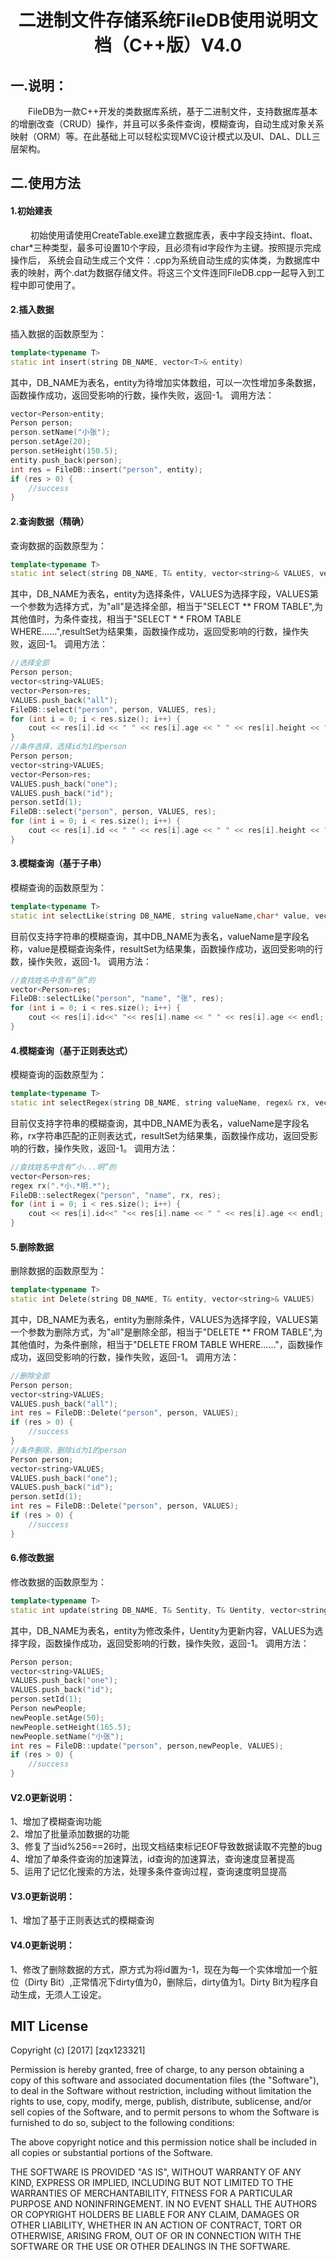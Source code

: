﻿# <center>二进制文件存储系统FileDB使用说明文档（C++版）V4.0</center>

## 一.说明：
&ensp;&ensp;&ensp;&ensp;FileDB为一款C++开发的类数据库系统，基于二进制文件，支持数据库基本的增删改查（CRUD）操作，并且可以多条件查询，模糊查询，自动生成对象关系映射（ORM）等。在此基础上可以轻松实现MVC设计模式以及UI、DAL、DLL三层架构。
## 二.使用方法
#### 1.初始建表
&ensp;&ensp;&ensp;&ensp; 初始使用请使用CreateTable.exe建立数据库表，表中字段支持int、float、char*三种类型，最多可设置10个字段，且必须有id字段作为主键。按照提示完成操作后， 系统会自动生成三个文件：.cpp为系统自动生成的实体类，为数据库中表的映射，两个.dat为数据存储文件。将这三个文件连同FileDB.cpp一起导入到工程中即可使用了。
#### 2.插入数据
插入数据的函数原型为：
```C++
template<typename T>
static int insert(string DB_NAME, vector<T>& entity)
```
其中，DB_NAME为表名，entity为待增加实体数组，可以一次性增加多条数据，函数操作成功，返回受影响的行数，操作失败，返回-1。
调用方法：
```C++
vector<Person>entity;
Person person;
person.setName("小张");
person.setAge(20);
person.setHeight(150.5);
entity.push_back(person);
int res = FileDB::insert("person", entity);
if (res > 0) {
	//success
}
```
#### 2.查询数据（精确）
查询数据的函数原型为：
```C++
template<typename T>
static int select(string DB_NAME, T& entity, vector<string>& VALUES, vector<T>& resultSet)
```
其中，DB_NAME为表名，entity为选择条件，VALUES为选择字段，VALUES第一个参数为选择方式，为"all"是选择全部，相当于"SELECT ** FROM TABLE",为其他值时，为条件查找，相当于"SELECT * * FROM TABLE WHERE......",resultSet为结果集，函数操作成功，返回受影响的行数，操作失败，返回-1。
调用方法：
```C++
//选择全部
Person person;
vector<string>VALUES;
vector<Person>res;
VALUES.push_back("all");
FileDB::select("person", person, VALUES, res);
for (int i = 0; i < res.size(); i++) {
    cout << res[i].id << " " << res[i].age << " " << res[i].height << " " << res[i].name << endl;
}
//条件选择，选择id为1的person
Person person;
vector<string>VALUES;
vector<Person>res;
VALUES.push_back("one");
VALUES.push_back("id");
person.setId(1);
FileDB::select("person", person, VALUES, res);
for (int i = 0; i < res.size(); i++) {
    cout << res[i].id << " " << res[i].age << " " << res[i].height << " " << res[i].name << endl;
}
```
#### 3.模糊查询（基于子串）
模糊查询的函数原型为：
```C++
template<typename T>
static int selectLike(string DB_NAME, string valueName,char* value, vector<T>& resultSet)
```
目前仅支持字符串的模糊查询，其中DB_NAME为表名，valueName是字段名称，value是模糊查询条件，resultSet为结果集，函数操作成功，返回受影响的行数，操作失败，返回-1。
调用方法：
```C++
//查找姓名中含有“张”的
vector<Person>res;
FileDB::selectLike("person", "name", "张", res);
for (int i = 0; i < res.size(); i++) {
	cout << res[i].id<<" "<< res[i].name << " " << res[i].age << endl;
}
```

#### 4.模糊查询（基于正则表达式）
模糊查询的函数原型为：
```C++
template<typename T>
static int selectRegex(string DB_NAME, string valueName, regex& rx, vector<T>& resultSet)
```
目前仅支持字符串的模糊查询，其中DB_NAME为表名，valueName是字段名称，rx字符串匹配的正则表达式，resultSet为结果集，函数操作成功，返回受影响的行数，操作失败，返回-1。
调用方法：
```C++
//查找姓名中含有“小...明”的
vector<Person>res;
regex rx(".*小.*明.*");
FileDB::selectRegex("person", "name", rx, res);
for (int i = 0; i < res.size(); i++) {
	cout << res[i].id<<" "<< res[i].name << " " << res[i].age << endl;
}
```
#### 5.删除数据
删除数据的函数原型为：
```C++
template<typename T>
static int Delete(string DB_NAME, T& entity, vector<string>& VALUES)
```
其中，DB_NAME为表名，entity为删除条件，VALUES为选择字段，VALUES第一个参数为删除方式，为"all"是删除全部，相当于"DELETE  ** FROM TABLE",为其他值时，为条件删除，相当于"DELETE FROM TABLE WHERE......"，函数操作成功，返回受影响的行数，操作失败，返回-1。
调用方法：
```C++
//删除全部
Person person;
vector<string>VALUES;
VALUES.push_back("all");
int res = FileDB::Delete("person", person, VALUES);
if (res > 0) {
	//success
}
//条件删除，删除id为1的person
Person person;
vector<string>VALUES;
VALUES.push_back("one");
VALUES.push_back("id");
person.setId(1);
int res = FileDB::Delete("person", person, VALUES);
if (res > 0) {
	//success
}
```
#### 6.修改数据
修改数据的函数原型为：
```C++
template<typename T>
static int update(string DB_NAME, T& Sentity, T& Uentity, vector<string>& VALUES)
```
其中，DB_NAME为表名，entity为修改条件，Uentity为更新内容，VALUES为选择字段，函数操作成功，返回受影响的行数，操作失败，返回-1。
调用方法：
```C++
Person person;
vector<string>VALUES;
VALUES.push_back("one");
VALUES.push_back("id");
person.setId(1);
Person newPeople;
newPeople.setAge(50);
newPeople.setHeight(165.5);
newPeople.setName("小张");
int res = FileDB::update("person", person,newPeople, VALUES);
if (res > 0) {
	//success
}
```
#### V2.0更新说明：  
1、增加了模糊查询功能  
2、增加了批量添加数据的功能  
3、修复了当id%256==26时，出现文档结束标记EOF导致数据读取不完整的bug  
4、增加了单条件查询的加速算法，id查询的加速算法，查询速度显著提高  
5、运用了记忆化搜索的方法，处理多条件查询过程，查询速度明显提高

#### V3.0更新说明：  
1、增加了基于正则表达式的模糊查询


#### V4.0更新说明：  
1、修改了删除数据的方式，原方式为将id置为-1，现在为每一个实体增加一个脏位（Dirty Bit）,正常情况下dirty值为0，删除后，dirty值为1。Dirty Bit为程序自动生成，无须人工设定。

## MIT License

Copyright (c) [2017] [zqx123321]

Permission is hereby granted, free of charge, to any person obtaining a copy
of this software and associated documentation files (the "Software"), to deal
in the Software without restriction, including without limitation the rights
to use, copy, modify, merge, publish, distribute, sublicense, and/or sell
copies of the Software, and to permit persons to whom the Software is
furnished to do so, subject to the following conditions:

The above copyright notice and this permission notice shall be included in all
copies or substantial portions of the Software.

THE SOFTWARE IS PROVIDED "AS IS", WITHOUT WARRANTY OF ANY KIND, EXPRESS OR
IMPLIED, INCLUDING BUT NOT LIMITED TO THE WARRANTIES OF MERCHANTABILITY,
FITNESS FOR A PARTICULAR PURPOSE AND NONINFRINGEMENT. IN NO EVENT SHALL THE
AUTHORS OR COPYRIGHT HOLDERS BE LIABLE FOR ANY CLAIM, DAMAGES OR OTHER
LIABILITY, WHETHER IN AN ACTION OF CONTRACT, TORT OR OTHERWISE, ARISING FROM,
OUT OF OR IN CONNECTION WITH THE SOFTWARE OR THE USE OR OTHER DEALINGS IN THE
SOFTWARE.
